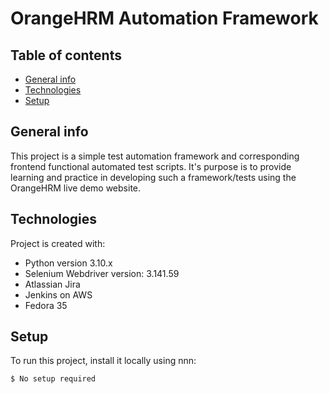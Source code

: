 # OrangeHRM Automation Framework

## Table of contents
* [General info](#general-info)
* [Technologies](#technologies)
* [Setup](#setup)

## General info
This project is a simple test automation framework and corresponding frontend functional automated test scripts. It's purpose is to provide learning and practice 
in developing such a framework/tests using the OrangeHRM live demo website. 
	
## Technologies
Project is created with:
* Python version 3.10.x
* Selenium Webdriver version: 3.141.59
* Atlassian Jira
* Jenkins on AWS
* Fedora 35
	
## Setup
To run this project, install it locally using nnn:

```
$ No setup required
```
